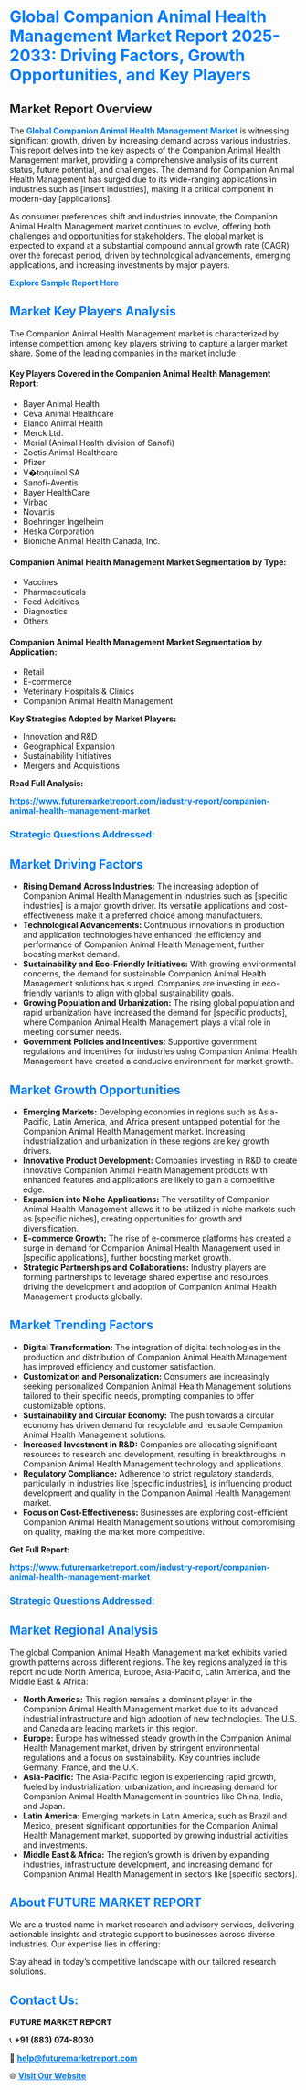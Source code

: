<h1 style="color: #007BFF;">Global Companion Animal Health Management Market Report 2025-2033: Driving Factors, Growth Opportunities, and Key Players</h1>

<section id="overview">
<h2>Market Report Overview</h2>
<p>The <a href="https://www.futuremarketreport.com/industry-report/companion-animal-health-management-market" style="color: #007BFF; text-decoration: none;"><strong>Global Companion Animal Health Management Market</strong></a> is witnessing significant growth, driven by increasing demand across various industries. This report delves into the key aspects of the Companion Animal Health Management market, providing a comprehensive analysis of its current status, future potential, and challenges. The demand for Companion Animal Health Management has surged due to its wide-ranging applications in industries such as [insert industries], making it a critical component in modern-day [applications].</p>
<p>As consumer preferences shift and industries innovate, the Companion Animal Health Management market continues to evolve, offering both challenges and opportunities for stakeholders. The global market is expected to expand at a substantial compound annual growth rate (CAGR) over the forecast period, driven by technological advancements, emerging applications, and increasing investments by major players.</p>
</section>

<section id="overview">
<p><a href="https://www.futuremarketreport.com/request-sample/reportId=123858" style="color: #007BFF; text-decoration: none;"><strong>Explore Sample Report Here</strong></a></p>
</section>

<section id="key-players">
<h2 style="color: #007BFF;">Market Key Players Analysis</h2>
<p>The Companion Animal Health Management market is characterized by intense competition among key players striving to capture a larger market share. Some of the leading companies in the market include:</p>
<h4>Key Players Covered in the Companion Animal Health Management Report:</h4>
<ul><li>Bayer Animal Health</li><li>Ceva Animal Healthcare</li><li>Elanco Animal Health</li><li>Merck Ltd.</li><li>Merial (Animal Health division of Sanofi)</li><li>Zoetis Animal Healthcare</li><li>Pfizer</li><li>V�toquinol SA</li><li>Sanofi-Aventis</li><li>Bayer HealthCare</li><li>Virbac</li><li>Novartis</li><li>Boehringer Ingelheim</li><li>Heska Corporation</li><li>Bioniche Animal Health Canada, Inc.</li></ul>
<h4>Companion Animal Health Management Market Segmentation by Type:</h4>
<ul><li>Vaccines</li><li>Pharmaceuticals</li><li>Feed Additives</li><li>Diagnostics</li><li>Others</li></ul>

<h4>Companion Animal Health Management Market Segmentation by Application:</h4>
<ul><li>Retail</li><li>E-commerce</li><li>Veterinary Hospitals &amp; Clinics</li><li>Companion Animal Health Management</li></ul>
<p><strong>Key Strategies Adopted by Market Players:</strong></p>
<ul>
<li>Innovation and R&D</li>
<li>Geographical Expansion</li>
<li>Sustainability Initiatives</li>
<li>Mergers and Acquisitions</li>
</ul>
</section>

<section>
<p><strong>Read Full Analysis: </strong></p><a href="https://www.futuremarketreport.com/industry-report/companion-animal-health-management-market" style="color: #007BFF; text-decoration: none;"><strong>https://www.futuremarketreport.com/industry-report/companion-animal-health-management-market</strong></a>
<h3 style="color: #007BFF;">Strategic Questions Addressed:</h3>
</section>

<section id="driving-factors">
<h2 style="color: #007BFF;">Market Driving Factors</h2>
<ul>
<li><strong>Rising Demand Across Industries:</strong> The increasing adoption of Companion Animal Health Management in industries such as [specific industries] is a major growth driver. Its versatile applications and cost-effectiveness make it a preferred choice among manufacturers.</li>
<li><strong>Technological Advancements:</strong> Continuous innovations in production and application technologies have enhanced the efficiency and performance of Companion Animal Health Management, further boosting market demand.</li>
<li><strong>Sustainability and Eco-Friendly Initiatives:</strong> With growing environmental concerns, the demand for sustainable Companion Animal Health Management solutions has surged. Companies are investing in eco-friendly variants to align with global sustainability goals.</li>
<li><strong>Growing Population and Urbanization:</strong> The rising global population and rapid urbanization have increased the demand for [specific products], where Companion Animal Health Management plays a vital role in meeting consumer needs.</li>
<li><strong>Government Policies and Incentives:</strong> Supportive government regulations and incentives for industries using Companion Animal Health Management have created a conducive environment for market growth.</li>
</ul>
</section>

<section id="growth-opportunities">
<h2 style="color: #007BFF;">Market Growth Opportunities</h2>
<ul>
<li><strong>Emerging Markets:</strong> Developing economies in regions such as Asia-Pacific, Latin America, and Africa present untapped potential for the Companion Animal Health Management market. Increasing industrialization and urbanization in these regions are key growth drivers.</li>
<li><strong>Innovative Product Development:</strong> Companies investing in R&D to create innovative Companion Animal Health Management products with enhanced features and applications are likely to gain a competitive edge.</li>
<li><strong>Expansion into Niche Applications:</strong> The versatility of Companion Animal Health Management allows it to be utilized in niche markets such as [specific niches], creating opportunities for growth and diversification.</li>
<li><strong>E-commerce Growth:</strong> The rise of e-commerce platforms has created a surge in demand for Companion Animal Health Management used in [specific applications], further boosting market growth.</li>
<li><strong>Strategic Partnerships and Collaborations:</strong> Industry players are forming partnerships to leverage shared expertise and resources, driving the development and adoption of Companion Animal Health Management products globally.</li>
</ul>
</section>

<section id="trending-factors">
<h2 style="color: #007BFF;">Market Trending Factors</h2>
<ul>
<li><strong>Digital Transformation:</strong> The integration of digital technologies in the production and distribution of Companion Animal Health Management has improved efficiency and customer satisfaction.</li>
<li><strong>Customization and Personalization:</strong> Consumers are increasingly seeking personalized Companion Animal Health Management solutions tailored to their specific needs, prompting companies to offer customizable options.</li>
<li><strong>Sustainability and Circular Economy:</strong> The push towards a circular economy has driven demand for recyclable and reusable Companion Animal Health Management solutions.</li>
<li><strong>Increased Investment in R&D:</strong> Companies are allocating significant resources to research and development, resulting in breakthroughs in Companion Animal Health Management technology and applications.</li>
<li><strong>Regulatory Compliance:</strong> Adherence to strict regulatory standards, particularly in industries like [specific industries], is influencing product development and quality in the Companion Animal Health Management market.</li>
<li><strong>Focus on Cost-Effectiveness:</strong> Businesses are exploring cost-efficient Companion Animal Health Management solutions without compromising on quality, making the market more competitive.</li>
</ul>
</section>

<section>
<p><strong>Get Full Report: </strong></p><a href="https://www.futuremarketreport.com/industry-report/companion-animal-health-management-market" style="color: #007BFF; text-decoration: none;"><strong>https://www.futuremarketreport.com/industry-report/companion-animal-health-management-market</strong></a>
<h3 style="color: #007BFF;">Strategic Questions Addressed:</h3>
</section>


<section id="regional-analysis">
<h2 style="color: #007BFF;">Market Regional Analysis</h2>
<p>The global Companion Animal Health Management market exhibits varied growth patterns across different regions. The key regions analyzed in this report include North America, Europe, Asia-Pacific, Latin America, and the Middle East & Africa:</p>
<ul>
<li><strong>North America:</strong> This region remains a dominant player in the Companion Animal Health Management market due to its advanced industrial infrastructure and high adoption of new technologies. The U.S. and Canada are leading markets in this region.</li>
<li><strong>Europe:</strong> Europe has witnessed steady growth in the Companion Animal Health Management market, driven by stringent environmental regulations and a focus on sustainability. Key countries include Germany, France, and the U.K.</li>
<li><strong>Asia-Pacific:</strong> The Asia-Pacific region is experiencing rapid growth, fueled by industrialization, urbanization, and increasing demand for Companion Animal Health Management in countries like China, India, and Japan.</li>
<li><strong>Latin America:</strong> Emerging markets in Latin America, such as Brazil and Mexico, present significant opportunities for the Companion Animal Health Management market, supported by growing industrial activities and investments.</li>
<li><strong>Middle East & Africa:</strong> The region’s growth is driven by expanding industries, infrastructure development, and increasing demand for Companion Animal Health Management in sectors like [specific sectors].</li>
</ul>
</section>

<footer>
<h2 style="color: #007BFF;">About FUTURE MARKET REPORT</h2>
<p>We are a trusted name in market research and advisory services, delivering actionable insights and strategic support to businesses across diverse industries. Our expertise lies in offering:</p>

<p>Stay ahead in today’s competitive landscape with our tailored research solutions.</p>

<h2 style="color: #007BFF;">Contact Us:</h2>
<p><strong>FUTURE MARKET REPORT</strong></p>
<p>📞 <strong>+91 (883) 074-8030</strong></p>
<p>📧 <strong><a href="mailto:help@futuremarketreport.com" style="color: #007BFF;">help@futuremarketreport.com</a></strong></p>
<p>🌐 <strong><a href="https://www.futuremarketreport.com/" style="color: #007BFF;">Visit Our Website</a></strong></p>
</footer>